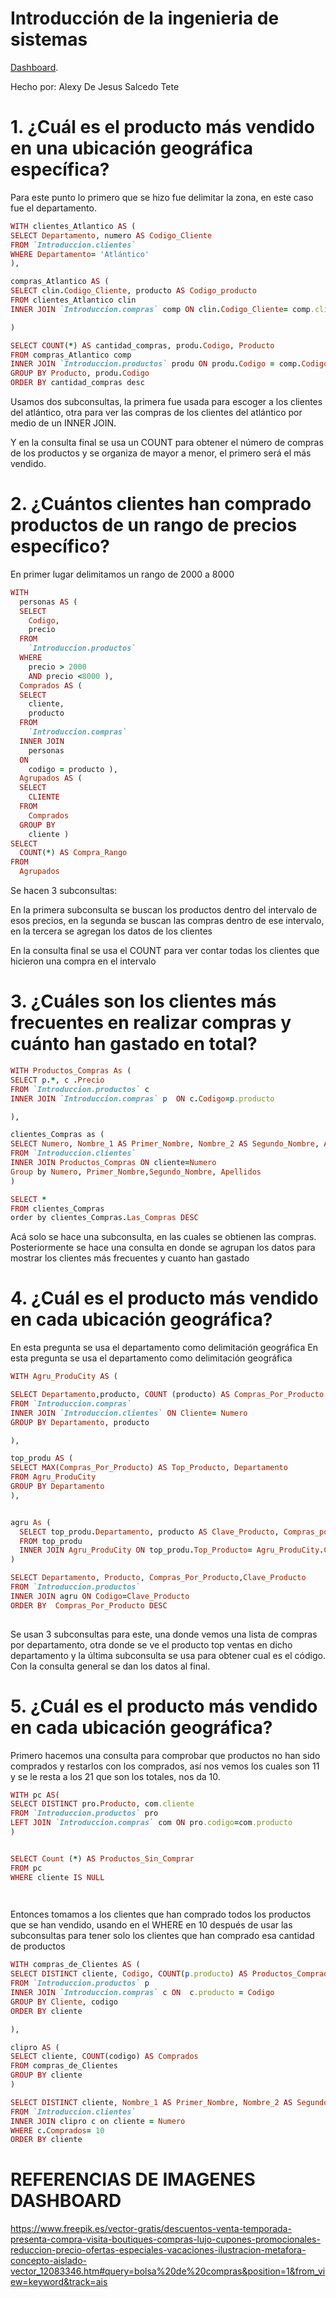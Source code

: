 

# Introducción de la ingenieria de sistemas 

[Dashboard](https://lookerstudio.google.com/s/kiKmy1KN4Lc).

Hecho por: Alexy De Jesus Salcedo Tete

# 1. ¿Cuál es el producto más vendido en una ubicación geográfica específica?

Para este punto lo primero que se hizo fue delimitar la zona, en este caso fue el departamento. 



```ruby
WITH clientes_Atlantico AS (
SELECT Departamento, numero AS Codigo_Cliente 
FROM `Introduccion.clientes`
WHERE Departamento= 'Atlántico'
),

compras_Atlantico AS (
SELECT clin.Codigo_Cliente, producto AS Codigo_producto   
FROM clientes_Atlantico clin
INNER JOIN `Introduccion.compras` comp ON clin.Codigo_Cliente= comp.cliente

)

SELECT COUNT(*) AS cantidad_compras, produ.Codigo, Producto
FROM compras_Atlantico comp
INNER JOIN `Introduccion.productos` produ ON produ.Codigo = comp.Codigo_producto
GROUP BY Producto, produ.Codigo
ORDER BY cantidad_compras desc
```
Usamos dos subconsultas, la primera fue usada para escoger a los clientes del atlántico, otra para ver las compras de los clientes del atlántico por medio de un INNER JOIN.

Y en la consulta final se usa un COUNT para obtener el número de compras de los productos y se organiza de mayor a menor, el primero será el más vendido.



# 2. ¿Cuántos clientes han comprado productos de un rango de precios específico?

En primer lugar delimitamos un rango de 2000 a 8000 

```ruby
WITH
  personas AS (
  SELECT
    Codigo,
    precio
  FROM
    `Introduccion.productos`
  WHERE
    precio > 2000
    AND precio <8000 ),
  Comprados AS (
  SELECT
    cliente,
    producto
  FROM
    `Introduccion.compras`
  INNER JOIN
    personas
  ON
    codigo = producto ),
  Agrupados AS (
  SELECT
    CLIENTE
  FROM
    Comprados
  GROUP BY
    cliente )
SELECT
  COUNT(*) AS Compra_Rango
FROM
  Agrupados
```
Se hacen 3 subconsultas:

En la primera subconsulta se buscan los productos dentro del intervalo de esos precios, en la segunda se buscan las compras dentro de ese intervalo, en la tercera se agregan los datos de los clientes 

En la consulta final se usa el COUNT para ver contar todas los clientes que hicieron una compra en el intervalo



# 3. ¿Cuáles son los clientes más frecuentes en realizar compras y cuánto han gastado en total?

```ruby
WITH Productos_Compras As (
SELECT p.*, c .Precio
FROM `Introduccion.productos` c
INNER JOIN `Introduccion.compras` p  ON c.Codigo=p.producto

),

clientes_Compras as (
SELECT Numero, Nombre_1 AS Primer_Nombre, Nombre_2 AS Segundo_Nombre, Apellidos, Count (*) AS Las_Compras, Sum (precio) AS gastos 
FROM `Introduccion.clientes` 
INNER JOIN Productos_Compras ON cliente=Numero
Group by Numero, Primer_Nombre,Segundo_Nombre, Apellidos
)

SELECT *
FROM clientes_Compras
order by clientes_Compras.Las_Compras DESC

```
Acá solo se hace una  subconsulta, en las cuales se obtienen las compras. Posteriormente se hace una consulta en donde se agrupan los datos para mostrar los clientes más frecuentes y cuanto han gastado 

# 4. ¿Cuál es el producto más vendido en cada ubicación geográfica?

En esta pregunta se usa el departamento como delimitación geográfica En esta pregunta se usa el departamento como delimitación geográfica 


```ruby
WITH Agru_ProduCity AS (

SELECT Departamento,producto, COUNT (producto) AS Compras_Por_Producto
FROM `Introduccion.compras`
INNER JOIN `Introduccion.clientes` ON Cliente= Numero
GROUP BY Departamento, producto

),

top_produ AS (
SELECT MAX(Compras_Por_Producto) AS Top_Producto, Departamento
FROM Agru_ProduCity
GROUP BY Departamento
),


agru As (
  SELECT top_produ.Departamento, producto AS Clave_Producto, Compras_por_producto
  FROM top_produ
  INNER JOIN Agru_ProduCity ON top_produ.Top_Producto= Agru_ProduCity.Compras_Por_Producto AND top_produ.Departamento = Agru_ProduCity.Departamento 
)

SELECT Departamento, Producto, Compras_Por_Producto,Clave_Producto
FROM `Introduccion.productos`
INNER JOIN agru ON Codigo=Clave_Producto
ORDER BY  Compras_Por_Producto DESC 
 
```
Se usan 3 subconsultas para este, una donde vemos una lista de compras por departamento, otra donde se ve el producto top ventas en dicho departamento y la última subconsulta se usa para obtener cual es el código. Con la consulta general se dan los datos al final.


# 5. ¿Cuál es el producto más vendido en cada ubicación geográfica?

Primero hacemos una consulta para comprobar que productos no han sido comprados y restarlos con los comprados, así nos vemos los cuales son 11 y se le resta a los 21 que son los totales, nos da 10. 

```ruby
WITH pc AS(
SELECT DISTINCT pro.Producto, com.cliente
FROM `Introduccion.productos` pro
LEFT JOIN `Introduccion.compras` com ON pro.codigo=com.producto
)


SELECT Count (*) AS Productos_Sin_Comprar
FROM pc
WHERE cliente IS NULL

 
```
Entonces tomamos a los clientes que han comprado todos los productos que se han vendido, usando en el WHERE en 10 después de usar las subconsultas para tener solo los clientes que han comprado esa cantidad de productos 


```ruby
WITH compras_de_Clientes AS (
SELECT DISTINCT cliente, Codigo, COUNT(p.producto) AS Productos_Comprados
FROM `Introduccion.productos` p
INNER JOIN `Introduccion.compras` c ON  c.producto = Codigo
GROUP BY Cliente, codigo 
ORDER BY cliente 

), 

clipro AS (
SELECT cliente, COUNT(codigo) AS Comprados
FROM compras_de_Clientes
GROUP BY cliente
)

SELECT DISTINCT cliente, Nombre_1 AS Primer_Nombre, Nombre_2 AS Segundo_Nombre, Apellidos, c.Comprados
FROM `Introduccion.clientes`
INNER JOIN clipro c on cliente = Numero 
WHERE c.Comprados= 10
ORDER BY cliente 
```
#

# REFERENCIAS DE IMAGENES DASHBOARD

https://www.freepik.es/vector-gratis/descuentos-venta-temporada-presenta-compra-visita-boutiques-compras-lujo-cupones-promocionales-reduccion-precio-ofertas-especiales-vacaciones-ilustracion-metafora-concepto-aislado-vector_12083346.htm#query=bolsa%20de%20compras&position=1&from_view=keyword&track=ais
